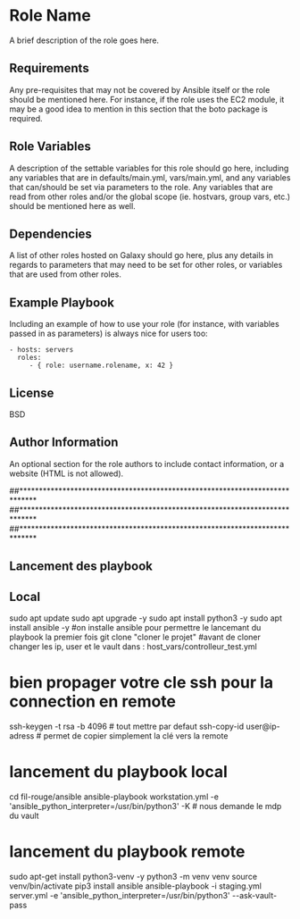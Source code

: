Role Name
=========

A brief description of the role goes here.

Requirements
------------

Any pre-requisites that may not be covered by Ansible itself or the role should be mentioned here. For instance, if the role uses the EC2 module, it may be a good idea to mention in this section that the boto package is required.

Role Variables
--------------

A description of the settable variables for this role should go here, including any variables that are in defaults/main.yml, vars/main.yml, and any variables that can/should be set via parameters to the role. Any variables that are read from other roles and/or the global scope (ie. hostvars, group vars, etc.) should be mentioned here as well.

Dependencies
------------

A list of other roles hosted on Galaxy should go here, plus any details in regards to parameters that may need to be set for other roles, or variables that are used from other roles.

Example Playbook
----------------

Including an example of how to use your role (for instance, with variables passed in as parameters) is always nice for users too:

    - hosts: servers
      roles:
         - { role: username.rolename, x: 42 }

License
-------

BSD

Author Information
------------------

An optional section for the role authors to include contact information, or a website (HTML is not allowed).

##****************************************************************************
##****************************************************************************
##****************************************************************************

## Lancement des playbook 

## Local
sudo apt update
sudo apt upgrade -y
sudo apt install python3 -y
sudo apt install ansible -y #on installe ansible pour permettre le lancemant du playbook la premier fois
git clone "cloner le projet" #avant de cloner changer les ip, user et le vault dans : host_vars/controlleur_test.yml
# bien propager votre cle ssh pour la connection en remote
ssh-keygen -t rsa -b 4096 # tout mettre par defaut
ssh-copy-id user@ip-adress # permet de copier simplement la clé vers la remote
# lancement du playbook local
cd fil-rouge/ansible
ansible-playbook workstation.yml -e 'ansible_python_interpreter=/usr/bin/python3' -K #  nous demande le mdp du vault 

# lancement du playbook remote
sudo apt-get install python3-venv -y
python3 -m venv venv
source venv/bin/activate
pip3 install ansible
ansible-playbook -i staging.yml server.yml -e 'ansible_python_interpreter=/usr/bin/python3' --ask-vault-pass



